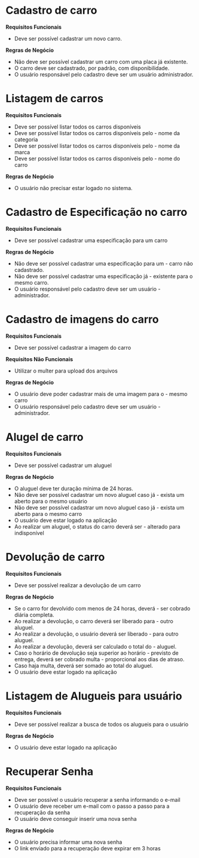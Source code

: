 # Cadastro de carro

**Requisitos Funcionais**
- Deve ser possível cadastrar um novo carro.


**Regras de Negócio** 
- Não deve ser possível cadastrar um carro com uma placa já existente.
- O carro deve ser cadastrado, por padrão, com disponibilidade.
- O usuário responsável pelo cadastro deve ser um usuário administrador.

# Listagem de carros

**Requisitos Funcionais** 
- Deve ser possível listar todos os carros disponíveis
- Deve ser possível listar todos os carros disponíveis pelo - nome da categoria
- Deve ser possível listar todos os carros disponíveis pelo - nome da marca
- Deve ser possível listar todos os carros disponíveis pelo - nome do carro

**Regras de Negócio**
- O usuário não precisar estar logado no sistema.


# Cadastro de Especificação no carro

**Requisitos Funcionais**
- Deve ser possível cadastrar uma especificação para um carro


**Regras de Negócio**
- Não deve ser possível cadastrar uma especificação para um - carro não cadastrado.
- Não deve ser possível cadastrar uma especificação já - existente para o mesmo carro.
- O usuário responsável pelo cadastro deve ser um usuário - administrador.


# Cadastro de imagens do carro

**Requisitos Funcionais**
- Deve ser possível cadastrar a imagem do carro

**Requisitos Não Funcionais**
- Utilizar o multer para upload dos arquivos

**Regras de Negócio**
- O usuário deve poder cadastrar mais de uma imagem para o - mesmo carro
- O usuário responsável pelo cadastro deve ser um usuário - administrador.


# Alugel de carro

**Requisitos Funcionais**
- Deve ser possível cadastrar um aluguel


**Regras de Negócio**
- O aluguel deve ter duração mínima de 24 horas.
- Não deve ser possível cadastrar um novo aluguel caso já - exista um aberto para o mesmo usuário
- Não deve ser possível cadastrar um novo aluguel caso já - exista um aberto para o mesmo carro
- O usuário deve estar logado na aplicação
- Ao realizar um aluguel, o status do carro deverá ser - alterado para indisponível


# Devolução de carro 

**Requisitos Funcionais**
- Deve ser possível realizar a devolução de um carro

**Regras de Negócio**
- Se o carro for devolvido com menos de 24 horas, deverá - ser cobrado diária completa.
- Ao realizar a devolução, o carro deverá ser liberado para - outro aluguel.
- Ao realizar a devolução, o usuário deverá ser liberado - para outro aluguel.
- Ao realizar a devolução, deverá ser calculado o total do - aluguel. 
- Caso o horário de devolução seja superior ao horário - previsto de entrega, deverá ser cobrado multa - proporcional aos dias de atraso.
- Caso haja multa, deverá ser somado ao total do aluguel.
- O usuário deve estar logado na aplicação


# Listagem de Alugueis para usuário

**Requisitos Funcionais**
- Deve ser possível realizar a busca de todos os alugueis para o usuário

**Regras de Negócio**
- O usuário deve estar logado na aplicação


# Recuperar Senha

**Requisitos Funcionais**
- Deve ser possível o usuário recuperar a senha informando o e-mail
- O usuário deve receber um e-mail com o passo a passo para a recuperação da senha
- O usuário deve conseguir inserir uma nova senha

**Regras de Negócio**
- O usuário precisa informar uma nova senha
- O link enviado para a recuperação deve expirar em 3 horas